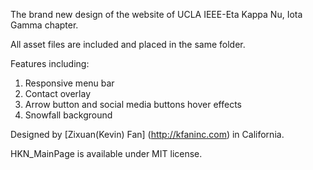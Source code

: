 The brand new design of the website of UCLA IEEE-Eta Kappa Nu, Iota Gamma chapter.  

All asset files are included and placed in the same folder.  

Features including:  
1. Responsive menu bar  
2. Contact overlay  
3. Arrow button and social media buttons hover effects  
4. Snowfall background  

Designed by [Zixuan(Kevin) Fan] (http://kfaninc.com) in California.

HKN_MainPage is available under MIT license.
